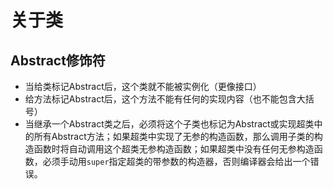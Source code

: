 # 关于类
## Abstract修饰符
* 当给类标记Abstract后，这个类就不能被实例化（更像接口）
* 给方法标记Abstract后，这个方法不能有任何的实现内容（也不能包含大括号）
* 当继承一个Abstract类之后，必须将这个子类也标记为Abstract或实现超类中的所有Abstract方法；如果超类中实现了无参的构造函数，那么调用子类的构造函数时将自动调用这个超类无参构造函数；如果超类中没有任何无参构造函数，必须手动用`super`指定超类的带参数的构造器，否则编译器会给出一个错误。
